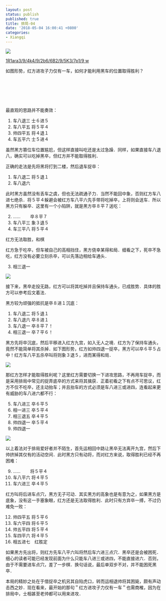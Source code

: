 ```yaml
---
layout: post
status: publish
published: true
title: 排局-04
date: '2018-05-04 16:00:41 +0800'
categories:
- Xiangqi
---
```


![](../imgs/2018/05/capture-04252018.png)

[1R1ara3/9/4k4/9/2b6/6B2/9/5K3/7p1/9 w](https://www.chessdb.cn/query/?1R1ara3/9/4k4/9/2b6/6B2/9/5K3/7p1/9%20w)

如图形势，红方进攻子力仅有一车，如何才能利用黑车的位置取得胜利？

&nbsp;
&nbsp;

&nbsp;
&nbsp;

&nbsp;
&nbsp;

最直观的思路并不能奏效：

1. 车八退三 士６进５
2. 车八平五 将５平４
3. 帅四平五 将４退１
4. 车五平六 士５进４

虽然黑方篡位车位置尴尬，但这样直接叫吃还是太过急躁．同样，如果直接车八退八，确实可以吃掉黑卒，但红方并不能取得胜利．

正确的走法是先将黑将打到二楼，然后退车捉卒：

1. 车八退二 将５退１
2. 车八退六

此时黑方虽然没有丢车之虞，但也无法疏通子力．当然不能回中象，否则红方车八进七绝杀．将５平４躲避会被红方车八平六先手带将吃掉卒，上将则会送车．所以黑方只有躲卒．这里有一个小陷阱，就是黑方卒８平７送吃：

2. ......&nbsp; &nbsp; &nbsp; &nbsp; 卒８平７
3. 车八平三 象３退５
4. 车三平八 将５平４

红方无法取胜，和棋

红方急于吃卒，但车被自己的高相挡住，黑方侥幸某得和局．细看之下，死卒不急吃，红方没有必要立刻杀卒，可以先落边相给车通头．

3. 相三退一

![](../imgs/2018/05/capture.png)

接下来，黑卒走投无路，红方可以将其吃掉并且保持车通头，已成胜势．具体的胜方可以参考后文着法．

黑方较为顽强的抵抗是卒８进１沉底：

1. 车八退二 将５退１
2. 车八退六 卒８进１
3. 车八退一 卒８平７！
4. 相三退一 卒７平６！

黑方先将卒沉底，然后平移进入红方九宫，如入无人之境．红方为了保持车通头，竟然不能简单将其杀掉．如下图形势，红方如帅四退一捉卒，黑方可以卒６平５占中！红方车八平五杀卒叫将则象３退５，进而某得和局．

![](../imgs/2018/05/capture-2.png)

那红方怎样才能取得胜利呢？这里红方需要切换一下进攻思路，不再用车捉卒，而是采用排局中常见的捉弄底卒的方式来将其擒获．正着初看之下有点不可思议，红方不仅不吃卒，还主动抬车；并且抬车的方式必须是车八进三或进四，连看起来更有威胁的车八进六都不行：

5. 车八进三 卒６平５
6. 相一进三 卒５平４
7. 相三退五 卒４平５
8. 帅四退一 卒５平４
9. 帅四退一

![](../imgs/2018/05/capture-3.png)

以上着法对于排局爱好者并不陌生，首先运相回中路让黑卒无法离开九宫，然后下帅挤掉其仅有的活动空间．此时黑方只有动将，而对红方来说，取得胜利已经不再困难：

9. ......&nbsp; &nbsp; &nbsp; &nbsp; 将５平４
10. 车八平六 将４平５
11. 车六进三 卒４平５

红方叫将后进车点穴，黑方无子可动．其实黑方的高象也是有意为之，如果黑方是底象，没有这一手塞象眼，红方还是无法取得胜利．此时只有方弃卒一搏，不过仍难免一败：

12. 帅四平五 将５平６
13. 车六平四 将６平５
14. 帅五平四 将５平４
15. 车四平六 将４平５
16. 相五进七　红胜定

如果黑方先出将，则红方先车八平六叫将然后车六进三点穴．黑卒还是会被困死．细心的读者可能已经发现前面为什么只能车八进三或进四，不能直接进六．否则，由于不需要进车点穴，差了一步棋．换句话说，最后单双步不对，并不能困死黑卒．

本局的精妙之处在于借捉卒之机另其自陷虎口，转而运相退帅将其困毙，颇有声动击西之妙．现在看来，最开始的那句＂红方进攻子力仅有一车＂也需商榷，因为在排局中，士相甚至老帅都可以用来进攻．

